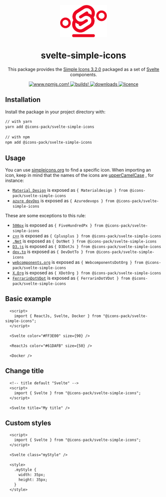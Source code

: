 <div align="center">
  <img alt="svelte simple icons" src="./docs/svg/svelte-simple-icons.svg" width="150" />

# svelte-simple-icons

This package provides the [Simple Icons 3.2.0](https://github.com/simple-icons/simple-icons/releases/tag/3.2.0) packaged as a set of [Svelte](https://svelte.dev/) components.

  <a href="https://www.npmjs.com/package/@icons-pack/svelte-simple-icons" target="_blank">
    <img src="https://img.shields.io/npm/v/@icons-pack/svelte-simple-icons?color=CB061D&style=flat-square" alt="www.npmjs.com!" />
  </a>

  <a href="https://travis-ci.com/github/icons-pack/svelte-simple-icons" target="_blank">
    <img src="https://img.shields.io/travis/icons-pack/svelte-simple-icons?color=008660&style=flat-square" alt="builds!" />
  </a>

  <a href="https://www.npmjs.com/package/@icons-pack/svelte-simple-icons" target="_blank">
    <img src="https://img.shields.io/npm/dw/@icons-pack/svelte-simple-icons?color=087BB4&style=flat-square" alt="downloads" />
  </a>

  <a href="https://github.com/icons-pack/svelte-simple-icons/blob/canary/LICENSE" target="_blank">
    <img src="https://img.shields.io/npm/l/@icons-pack/svelte-simple-icons?color=008660&style=flat-square" alt="licence" />
  </a>
</div>

## Installation

Install the package in your project directory with:

```sh
// with yarn
yarn add @icons-pack/svelte-simple-icons

// with npm
npm add @icons-pack/svelte-simple-icons
```

## Usage

You can use [simpleicons.org](https://simpleicons.org) to find a specific icon.
When importing an icon, keep in mind that the names of the icons are [upperCamelCase](https://github.com/samverschueren/uppercamelcase) , for instance:

- [`Material Design`](https://simpleicons.org/?q=material) is exposed as `{ Materialdesign } from @icons-pack/svelte-simple-icons`
- [`azure devOps`](https://simpleicons.org/?q=azure%20devOps) is exposed as `{ Azuredevops } from @icons-pack/svelte-simple-icons`

These are some exceptions to this rule:

- [`500px`](https://simpleicons.org/?q=500px) is exposed as `{ FiveHundredPx } from @icons-pack/svelte-simple-icons`
- [`c++`](https://simpleicons.org/?q=+) is exposed as `{ Cplusplus } from @icons-pack/svelte-simple-icons`
- [`.Net`](https://simpleicons.org/?q=.net) is exposed as `{ DotNet } from @icons-pack/svelte-simple-icons`
- [`D3.js`](https://simpleicons.org/?q=d3) is exposed as `{ D3DotJs } from @icons-pack/svelte-simple-icons`
- [`dev.to`](https://simpleicons.org/?q=dev.to) is exposed as `{ DevDotTo } from @icons-pack/svelte-simple-icons`
- [`webcomponents.org`](https://simpleicons.org/?q=webcomponents.org) is exposed as `{ WebcomponentsDotOrg } from @icons-pack/svelte-simple-icons`
- [`X.Org`](https://simpleicons.org/?q=x.Org) is exposed as `{ XDotOrg } from @icons-pack/svelte-simple-icons`
- [`FerrarinDotVDot`](https://simpleicons.org/?q=Ferrari%20N.V) is exposed as `{ FerrarinDotVDot } from @icons-pack/svelte-simple-icons`

## Basic example

```svelte
  <script>
    import { ReactJs, Svelte, Docker } from "@icons-pack/svelte-simple-icons";
  </script>

  <Svelte color="#FF3E00" size={90} />

  <ReactJs color="#61DAFB" size={50} />

  <Docker />
```

## Change title

```svelte
  <!-- title default "Svelte" -->
  <script>
    import { Svelte } from "@icons-pack/svelte-simple-icons";
  </script>

  <Svelte title="My title" />
```

## Custom styles

```svelte
  <script>
    import { Svelte } from "@icons-pack/svelte-simple-icons";
  </script>

  <Svelte class="myStyle" />

  <style>
    .myStyle {
      width: 35px;
      height: 35px;
    }
  </style>
```
